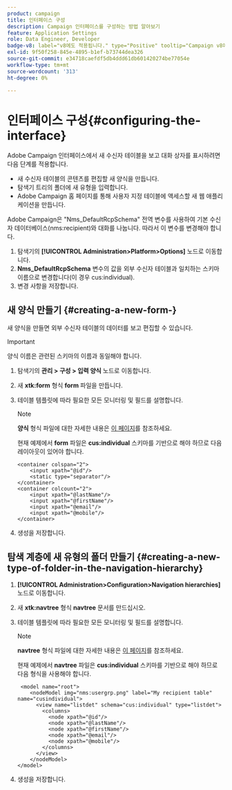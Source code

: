 ```yaml
---
product: campaign
title: 인터페이스 구성
description: Campaign 인터페이스를 구성하는 방법 알아보기
feature: Application Settings
role: Data Engineer, Developer
badge-v8: label="v8에도 적용됩니다." type="Positive" tooltip="Campaign v8에도 적용됩니다."
exl-id: 9f50f258-845e-4895-b1ef-b73744dea326
source-git-commit: e34718caefdf5db4ddd61db601420274be77054e
workflow-type: tm+mt
source-wordcount: '313'
ht-degree: 0%

---
```


# 인터페이스 구성{#configuring-the-interface}

Adobe Campaign 인터페이스에서 새 수신자 테이블을 보고 대화 상자를 표시하려면 다음 단계를 적용합니다.

* 새 수신자 테이블의 콘텐츠를 편집할 새 양식을 만듭니다.
* 탐색기 트리의 폴더에 새 유형을 입력합니다.
* Adobe Campaign 홈 페이지를 통해 사용자 지정 테이블에 액세스할 새 웹 애플리케이션을 만듭니다.

Adobe Campaign은 &quot;Nms_DefaultRcpSchema&quot; 전역 변수를 사용하여 기본 수신자 데이터베이스(nms:recipient)와 대화를 나눕니다. 따라서 이 변수를 변경해야 합니다.

1. 탐색기의 **[!UICONTROL Administration>Platform>Options]** 노드로 이동합니다.
1. **Nms_DefaultRcpSchema** 변수의 값을 외부 수신자 테이블과 일치하는 스키마 이름으로 변경합니다(이 경우 cus:individual).
1. 변경 사항을 저장합니다.

## 새 양식 만들기 {#creating-a-new-form-}

새 양식을 만들면 외부 수신자 테이블의 데이터를 보고 편집할 수 있습니다.

>[!IMPORTANT]
>
>양식 이름은 관련된 스키마의 이름과 동일해야 합니다.

1. 탐색기의 **관리 > 구성 > 입력 양식** 노드로 이동합니다.
1. 새 **xtk:form** 형식 **form** 파일을 만듭니다.
1. 테이블 템플릿에 따라 필요한 모든 모니터링 및 필드를 설명합니다.

   >[!NOTE]
   >
   >**양식** 형식 파일에 대한 자세한 내용은 [이 페이지](../../configuration/using/identifying-a-form.md)를 참조하세요.

   현재 예제에서 **form** 파일은 **cus:individual** 스키마를 기반으로 해야 하므로 다음 레이아웃이 있어야 합니다.

   ```
   <container colspan="2">
       <input xpath="@id"/>
       <static type="separator"/>
   </container>
   <container colcount="2">
       <input xpath="@lastName"/>
       <input xpath="@firstName"/>
       <input xpath="@email"/>
       <input xpath="@mobile"/>
   </container> 
   ```

1. 생성을 저장합니다.

## 탐색 계층에 새 유형의 폴더 만들기 {#creating-a-new-type-of-folder-in-the-navigation-hierarchy}

1. **[!UICONTROL Administration>Configuration>Navigation hierarchies]** 노드로 이동합니다.
1. 새 **xtk:navtree** 형식 **navtree** 문서를 만드십시오.
1. 테이블 템플릿에 따라 필요한 모든 모니터링 및 필드를 설명합니다.

   >[!NOTE]
   >
   >**navtree** 형식 파일에 대한 자세한 내용은 [이 페이지](../../platform/using/adobe-campaign-explorer.md#about-navigation-hierarchy)를 참조하세요.

   현재 예제에서 **navtree** 파일은 **cus:individual** 스키마를 기반으로 해야 하므로 다음 형식을 사용해야 합니다.

   ```
    <model name="root">
       <nodeModel img="nms:usergrp.png" label="My recipient table" name="cusindividual">
         <view name="listdet" schema="cus:individual" type="listdet">
           <columns>
             <node xpath="@id"/>
             <node xpath="@lastName"/>
             <node xpath="@firstName"/>
             <node xpath="@email"/>
             <node xpath="@mobile"/>
           </columns>
         </view>
       </nodeModel>
   </model>
   ```

1. 생성을 저장합니다.
